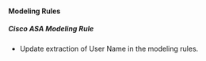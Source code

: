 
#### Modeling Rules
##### Cisco ASA Modeling Rule
- Update extraction of User Name in the modeling rules.

